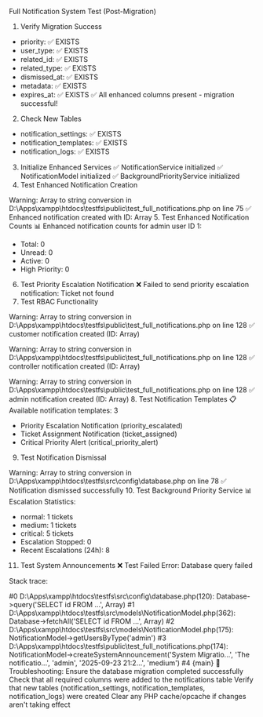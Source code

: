 Full Notification System Test (Post-Migration)
1. Verify Migration Success
- priority: ✅ EXISTS
- user_type: ✅ EXISTS
- related_id: ✅ EXISTS
- related_type: ✅ EXISTS
- dismissed_at: ✅ EXISTS
- metadata: ✅ EXISTS
- expires_at: ✅ EXISTS
✅ All enhanced columns present - migration successful!
2. Check New Tables
- notification_settings: ✅ EXISTS
- notification_templates: ✅ EXISTS
- notification_logs: ✅ EXISTS
3. Initialize Enhanced Services
✅ NotificationService initialized
✅ NotificationModel initialized
✅ BackgroundPriorityService initialized
4. Test Enhanced Notification Creation

Warning: Array to string conversion in D:\Apps\xampp\htdocs\testfs\public\test_full_notifications.php on line 75
✅ Enhanced notification created with ID: Array
5. Test Enhanced Notification Counts
📊 Enhanced notification counts for admin user ID 1:
- Total: 0
- Unread: 0
- Active: 0
- High Priority: 0
6. Test Priority Escalation Notification
❌ Failed to send priority escalation notification: Ticket not found
7. Test RBAC Functionality

Warning: Array to string conversion in D:\Apps\xampp\htdocs\testfs\public\test_full_notifications.php on line 128
✅ customer notification created (ID: Array)

Warning: Array to string conversion in D:\Apps\xampp\htdocs\testfs\public\test_full_notifications.php on line 128
✅ controller notification created (ID: Array)

Warning: Array to string conversion in D:\Apps\xampp\htdocs\testfs\public\test_full_notifications.php on line 128
✅ admin notification created (ID: Array)
8. Test Notification Templates
📋 Available notification templates: 3
- Priority Escalation Notification (priority_escalated)
- Ticket Assignment Notification (ticket_assigned)
- Critical Priority Alert (critical_priority_alert)
9. Test Notification Dismissal

Warning: Array to string conversion in D:\Apps\xampp\htdocs\testfs\src\config\database.php on line 78
✅ Notification dismissed successfully
10. Test Background Priority Service
📊 Escalation Statistics:
- normal: 1 tickets
- medium: 1 tickets
- critical: 5 tickets
- Escalation Stopped: 0
- Recent Escalations (24h): 8
11. Test System Announcements
❌ Test Failed
Error: Database query failed

Stack trace:

#0 D:\Apps\xampp\htdocs\testfs\src\config\database.php(120): Database->query('SELECT id FROM ...', Array)
#1 D:\Apps\xampp\htdocs\testfs\src\models\NotificationModel.php(362): Database->fetchAll('SELECT id FROM ...', Array)
#2 D:\Apps\xampp\htdocs\testfs\src\models\NotificationModel.php(175): NotificationModel->getUsersByType('admin')
#3 D:\Apps\xampp\htdocs\testfs\public\test_full_notifications.php(174): NotificationModel->createSystemAnnouncement('System Migratio...', 'The notificatio...', 'admin', '2025-09-23 21:2...', 'medium')
#4 {main}
🔧 Troubleshooting:
Ensure the database migration completed successfully
Check that all required columns were added to the notifications table
Verify that new tables (notification_settings, notification_templates, notification_logs) were created
Clear any PHP cache/opcache if changes aren't taking effect